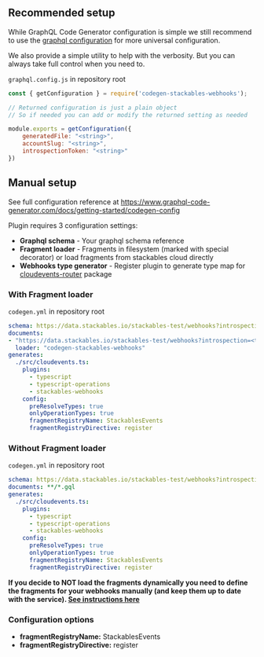 ## Recommended setup

While GraphQL Code Generator configuration is simple we still recommend to use the [graphql configuration](https://graphql-config.com/introduction) for more universal configuration. 

We also provide a simple utility to help with the verbosity. But you can always take full control when you need to.

`graphql.config.js` in repository root

```js
const { getConfiguration } = require('codegen-stackables-webhooks');

// Returned configuration is just a plain object
// So if needed you can add or modify the returned setting as needed

module.exports = getConfiguration({
    generatedFile: "<string>",
    accountSlug: "<string>",
    introspectionToken: "<string>"
})
```

## Manual setup

See full configuration reference at https://www.graphql-code-generator.com/docs/getting-started/codegen-config

Plugin requires 3 configuration settings:
- **Graphql schema** - Your graphql schema reference
- **Fragment loader** - Fragments in filesystem (marked with special decorator) or load fragments from stackables cloud directly
- **Webhooks type generator** - Register plugin to generate type map for [cloudevents-router](https://github.com/stackables/cloudevents-router) package

### With Fragment loader

`codegen.yml` in repository root

```yml
schema: https://data.stackables.io/stackables-test/webhooks?introspection=<token>
documents:
- "https://data.stackables.io/stackables-test/webhooks?introspection=<token>":
  loader: "codegen-stackables-webhooks"
generates:
  ./src/cloudevents.ts:
    plugins:
      - typescript
      - typescript-operations
      - stackables-webhooks
    config:
      preResolveTypes: true
      onlyOperationTypes: true
      fragmentRegistryName: StackablesEvents
      fragmentRegistryDirective: register
```

### Without Fragment loader

`codegen.yml` in repository root

```yml
schema: https://data.stackables.io/stackables-test/webhooks?introspection=<token>
documents: **/*.gql
generates:
  ./src/cloudevents.ts:
    plugins:
      - typescript
      - typescript-operations
      - stackables-webhooks
    config:
      preResolveTypes: true
      onlyOperationTypes: true
      fragmentRegistryName: StackablesEvents
      fragmentRegistryDirective: register
```

**If you decide to NOT load the fragments dynamically you need to define the fragments for your webhooks manually (and keep them up to date with the service). [See instructions here](https://github.com/stackables/codegen-stackables-webhooks/blob/main/docs/fragments.md)**

### Configuration options

- **fragmentRegistryName:** StackablesEvents
- **fragmentRegistryDirective:** register